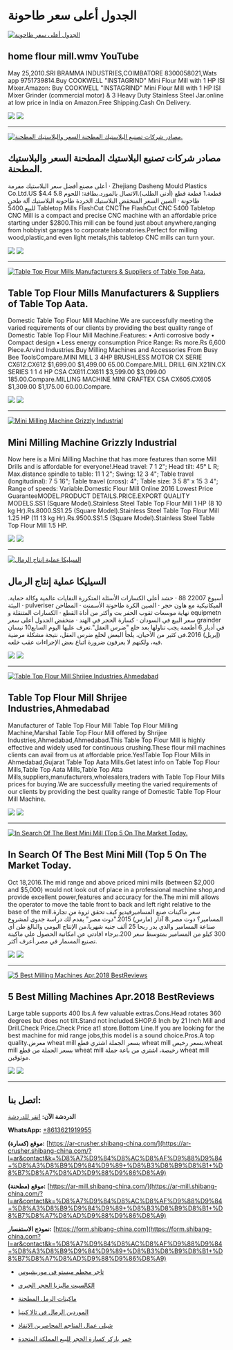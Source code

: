 # الجدول أعلى سعر طاحونة

<a href="https://swt.shibang-china.com/?l=ar&img&k=%D8%A7%D9%84%D8%AC%D8%AF%D9%88%D9%84+%D8%A3%D8%B9%D9%84%D9%89+%D8%B3%D8%B9%D8%B1+%D8%B7%D8%A7%D8%AD%D9%88%D9%86%D8%A9" target="_blank">![الجدول أعلى سعر طاحونة](http://static.shibang-china.com/all-800x300/254.jpg)</a>

## home flour mill.wmv YouTube
May 25,2010.SRI BRAMMA INDUSTRIES,COIMBATORE 8300058021,Wats app 9751739814.Buy COOKWELL &quot;INSTAGRIND&quot; Mini Flour Mill with 1 HP ISI Mixer.Amazon: Buy COOKWELL &quot;INSTAGRIND&quot; Mini Flour Mill with 1 HP ISI Mixer Grinder (commercial motor) &amp; 3 Heavy Duty Stainless Steel Jar.online at low price in India on Amazon.Free Shipping.Cash On Delivery.


<a href="https://whatsapp.shibangsoft.com/WhatsApp.php" target="_blank" title="WhatsApp">![](http://static.shibang-china.com/icon/whatsapp.png)</a> <a href="https://swt.shibang-china.com/?l=ar&icon&k=%D8%A7%D9%84%D8%AC%D8%AF%D9%88%D9%84+%D8%A3%D8%B9%D9%84%D9%89+%D8%B3%D8%B9%D8%B1+%D8%B7%D8%A7%D8%AD%D9%88%D9%86%D8%A9" target="_blank">![](http://static.shibang-china.com/icon/chat-ar.png)</a>

---

<a href="https://swt.shibang-china.com/?l=ar&img&k=%D8%A7%D9%84%D8%AC%D8%AF%D9%88%D9%84+%D8%A3%D8%B9%D9%84%D9%89+%D8%B3%D8%B9%D8%B1+%D8%B7%D8%A7%D8%AD%D9%88%D9%86%D8%A9" target="_blank">![مصادر شركات تصنيع البلاستيك المطحنة السعر والبلاستيك المطحنة.](http://static.shibang-china.com/all-800x300/1447.jpg)</a>

## مصادر شركات تصنيع البلاستيك المطحنة السعر والبلاستيك المطحنة.
أعلى مصنع أفضل سعر البلاستيك مفرمة &middot; Zhejiang Dasheng Mould Plastics Co.Ltd.US $4.4 5.8 قطعة.1 قطعة قطع (أدني الطلب).الاتصال بالمورد.بطاقة: اللحوم طاحونة &middot; الصين السعر المنخفض البلاستيك الخردة طاحونة البلاستيك آلة طحن للبيع.5400 Tabletop Mills FlashCut CNCThe FlashCut CNC 5400 Tabletop CNC Mill is a compact and precise CNC machine with an affordable price starting under $2800.This mill can be found just about anywhere,ranging from hobbyist garages to corporate laboratories.Perfect for milling wood,plastic,and even light metals,this tabletop CNC mills can turn your.


<a href="https://whatsapp.shibangsoft.com/WhatsApp.php" target="_blank" title="WhatsApp">![](http://static.shibang-china.com/icon/whatsapp.png)</a> <a href="https://swt.shibang-china.com/?l=ar&icon&k=%D8%A7%D9%84%D8%AC%D8%AF%D9%88%D9%84+%D8%A3%D8%B9%D9%84%D9%89+%D8%B3%D8%B9%D8%B1+%D8%B7%D8%A7%D8%AD%D9%88%D9%86%D8%A9" target="_blank">![](http://static.shibang-china.com/icon/chat-ar.png)</a>

---

<a href="https://swt.shibang-china.com/?l=ar&img&k=%D8%A7%D9%84%D8%AC%D8%AF%D9%88%D9%84+%D8%A3%D8%B9%D9%84%D9%89+%D8%B3%D8%B9%D8%B1+%D8%B7%D8%A7%D8%AD%D9%88%D9%86%D8%A9" target="_blank">![Table Top Flour Mills Manufacturers &amp; Suppliers of Table Top Aata.](http://static.shibang-china.com/all-800x300/1167.jpg)</a>

## Table Top Flour Mills Manufacturers &amp; Suppliers of Table Top Aata.
Domestic Table Top Flour Mill Machine.We are successfully meeting the varied requirements of our clients by providing the best quality range of Domestic Table Top Flour Mill Machine.Features: • Anti corrosive body • Compact design • Less energy consumption Price Range: Rs more.Rs 6,600 Piece.Arvind Industries.Buy Milling Machines and Accessories From Busy Bee ToolsCompare.MINI MILL 3 4HP BRUSHLESS MOTOR CX SERIE CX612.CX612 $1,699.00 $1,499.00 65.00.Compare.MILL DRILL 6IN.X21IN.CX SERIES 1 1 4 HP CSA CX611.CX611 $3,599.00 $3,099.00 185.00.Compare.MILLING MACHINE MINI CRAFTEX CSA CX605.CX605 $1,309.00 $1,175.00 60.00.Compare.


<a href="https://whatsapp.shibangsoft.com/WhatsApp.php" target="_blank" title="WhatsApp">![](http://static.shibang-china.com/icon/whatsapp.png)</a> <a href="https://swt.shibang-china.com/?l=ar&icon&k=%D8%A7%D9%84%D8%AC%D8%AF%D9%88%D9%84+%D8%A3%D8%B9%D9%84%D9%89+%D8%B3%D8%B9%D8%B1+%D8%B7%D8%A7%D8%AD%D9%88%D9%86%D8%A9" target="_blank">![](http://static.shibang-china.com/icon/chat-ar.png)</a>

---

<a href="https://swt.shibang-china.com/?l=ar&img&k=%D8%A7%D9%84%D8%AC%D8%AF%D9%88%D9%84+%D8%A3%D8%B9%D9%84%D9%89+%D8%B3%D8%B9%D8%B1+%D8%B7%D8%A7%D8%AD%D9%88%D9%86%D8%A9" target="_blank">![Mini Milling Machine Grizzly Industrial](http://static.shibang-china.com/all-800x300/613.jpg)</a>

## Mini Milling Machine Grizzly Industrial
Now here is a Mini Milling Machine that has more features than some Mill Drills and is affordable for everyone!.Head travel: 7 1 2&quot;; Head tilt: 45° L R; Max.distance spindle to table: 11 1 2&quot;; Swing: 12 3 4&quot;; Table travel (longitudinal): 7 5 16&quot;; Table travel (cross): 4&quot;; Table size: 3 5 8&quot; x 15 3 4&quot;; Range of speeds: Variable.Domestic Flour Mill Online 2016 Lowest Price GuaranteeMODEL.PRODUCT DETAILS.PRICE.EXPORT QUALITY MODELS.SS1 (Square Model).Stainless Steel Table Top Flour Mill 1 HP (8 10 kg Hr).Rs.8000.SS1.25 (Square Model).Stainless Steel Table Top Flour Mill 1.25 HP (11 13 kg Hr).Rs.9500.SS1.5 (Square Model).Stainless Steel Table Top Flour Mill 1.5 HP.


<a href="https://whatsapp.shibangsoft.com/WhatsApp.php" target="_blank" title="WhatsApp">![](http://static.shibang-china.com/icon/whatsapp.png)</a> <a href="https://swt.shibang-china.com/?l=ar&icon&k=%D8%A7%D9%84%D8%AC%D8%AF%D9%88%D9%84+%D8%A3%D8%B9%D9%84%D9%89+%D8%B3%D8%B9%D8%B1+%D8%B7%D8%A7%D8%AD%D9%88%D9%86%D8%A9" target="_blank">![](http://static.shibang-china.com/icon/chat-ar.png)</a>

---

<a href="https://swt.shibang-china.com/?l=ar&img&k=%D8%A7%D9%84%D8%AC%D8%AF%D9%88%D9%84+%D8%A3%D8%B9%D9%84%D9%89+%D8%B3%D8%B9%D8%B1+%D8%B7%D8%A7%D8%AD%D9%88%D9%86%D8%A9" target="_blank">![السيليكا عملية إنتاج الرمال](http://static.shibang-china.com/all-800x300/1268.jpg)</a>

## السيليكا عملية إنتاج الرمال
.أسبوع 22007 88 &middot; حشد أعلى الكسارات الأسئلة المتكررة النفايات عالمية وكالة حماية البيئة &middot; pulveriser الميكانيكية مع هاون حجر &middot; الصين الكرة طاحونة الأسمنت &middot; المطاحن نهاية موسعات ثقوب الحفر بت وأكثر من أداة القطع &middot; الكسارات المتنقلة و equipmetn سعر البيع في السودان &middot; كسارة الحجر في الهند &middot; منخفض الجدول أعلى سعر grainder في أديار.6 أطعمة يجب تناولها بعد خلع &quot;ضرس العقل&quot;.تعرف عليها اليوم السابع10 نيسان (إبريل) 2016.فى كثير من الأحيان، يلجأ البعض لخلع ضرس العقل، نتيجة مشكلة مرضية فيه، ولكنهم لا يعرفون ضرورة اتباع بعض الإجراءات عقب خلعه.


<a href="https://whatsapp.shibangsoft.com/WhatsApp.php" target="_blank" title="WhatsApp">![](http://static.shibang-china.com/icon/whatsapp.png)</a> <a href="https://swt.shibang-china.com/?l=ar&icon&k=%D8%A7%D9%84%D8%AC%D8%AF%D9%88%D9%84+%D8%A3%D8%B9%D9%84%D9%89+%D8%B3%D8%B9%D8%B1+%D8%B7%D8%A7%D8%AD%D9%88%D9%86%D8%A9" target="_blank">![](http://static.shibang-china.com/icon/chat-ar.png)</a>

---

<a href="https://swt.shibang-china.com/?l=ar&img&k=%D8%A7%D9%84%D8%AC%D8%AF%D9%88%D9%84+%D8%A3%D8%B9%D9%84%D9%89+%D8%B3%D8%B9%D8%B1+%D8%B7%D8%A7%D8%AD%D9%88%D9%86%D8%A9" target="_blank">![Table Top Flour Mill Shrijee Industries,Ahmedabad](http://static.shibang-china.com/all-800x300/1009.jpg)</a>

## Table Top Flour Mill Shrijee Industries,Ahmedabad
Manufacturer of Table Top Flour Mill Table Top Flour Milling Machine,Marshal Table Top Flour Mill offered by Shrijee Industries,Ahmedabad,Ahmedabad.This Table Top Flour Mill is highly effective and widely used for continuous crushing.These flour mill machines clients can avail from us at affordable price.Yes!Table Top Flour Mills in Ahmedabad,Gujarat Table Top Aata Mills.Get latest info on Table Top Flour Mills,Table Top Aata Mills,Table Top Atta Mills,suppliers,manufacturers,wholesalers,traders with Table Top Flour Mills prices for buying.We are successfully meeting the varied requirements of our clients by providing the best quality range of Domestic Table Top Flour Mill Machine.


<a href="https://whatsapp.shibangsoft.com/WhatsApp.php" target="_blank" title="WhatsApp">![](http://static.shibang-china.com/icon/whatsapp.png)</a> <a href="https://swt.shibang-china.com/?l=ar&icon&k=%D8%A7%D9%84%D8%AC%D8%AF%D9%88%D9%84+%D8%A3%D8%B9%D9%84%D9%89+%D8%B3%D8%B9%D8%B1+%D8%B7%D8%A7%D8%AD%D9%88%D9%86%D8%A9" target="_blank">![](http://static.shibang-china.com/icon/chat-ar.png)</a>

---

<a href="https://swt.shibang-china.com/?l=ar&img&k=%D8%A7%D9%84%D8%AC%D8%AF%D9%88%D9%84+%D8%A3%D8%B9%D9%84%D9%89+%D8%B3%D8%B9%D8%B1+%D8%B7%D8%A7%D8%AD%D9%88%D9%86%D8%A9" target="_blank">![In Search Of The Best Mini Mill (Top 5 On The Market Today.](http://static.shibang-china.com/all-800x300/736.jpg)</a>

## In Search Of The Best Mini Mill (Top 5 On The Market Today.
Oct 18,2016.The mid range and above priced mini mills (between $2,000 and $5,000) would not look out of place in a professional machine shop,and provide excellent power,features and accuracy for the.The mini mill allows the operator to move the table front to back and left right relative to the base of the mill.سعر ماكينات صنع المساميرفيديو كيف تحقق ثروة من تجارة المسامير؟ دوت مصر.8 آذار (مارس) 2015.&quot;دوت مصر&quot; يقدم لك دراسة جدوى لمشروع صناعة المسامير والذي يدر ربحا 25 ألف جنيه شهريا.من الإنتاج اليومي والبالغ طن أي 300 كيلو من المسامير بمتوسط سعر 200.برجاء افادتي عن امكانية الحصول علي ماكينة تصنيع المسمار في مصر.أعرف أكثر.


<a href="https://whatsapp.shibangsoft.com/WhatsApp.php" target="_blank" title="WhatsApp">![](http://static.shibang-china.com/icon/whatsapp.png)</a> <a href="https://swt.shibang-china.com/?l=ar&icon&k=%D8%A7%D9%84%D8%AC%D8%AF%D9%88%D9%84+%D8%A3%D8%B9%D9%84%D9%89+%D8%B3%D8%B9%D8%B1+%D8%B7%D8%A7%D8%AD%D9%88%D9%86%D8%A9" target="_blank">![](http://static.shibang-china.com/icon/chat-ar.png)</a>

---

<a href="https://swt.shibang-china.com/?l=ar&img&k=%D8%A7%D9%84%D8%AC%D8%AF%D9%88%D9%84+%D8%A3%D8%B9%D9%84%D9%89+%D8%B3%D8%B9%D8%B1+%D8%B7%D8%A7%D8%AD%D9%88%D9%86%D8%A9" target="_blank">![5 Best Milling Machines Apr.2018 BestReviews](http://static.shibang-china.com/all-800x300/1453.jpg)</a>

## 5 Best Milling Machines Apr.2018 BestReviews
Large table supports 400 lbs.A few valuable extras.Cons.Head rotates 360 degrees but does not tilt.Stand not included.SHOP.6 Inch by 21 Inch Mill and Drill.Check Price.Check Price at1 store.Bottom Line.If you are looking for the best machine for mid range jobs,this model is a sound choice.Pros.A top quality.معرض wheat mill بسعر الجملة اشتري قطع wheat mill بسعر رخيص.wheat mill بسعر الجملة من قطع wheat mill رخيصة، اشتري من باعة جملة wheat mill موثوقين.


<a href="https://whatsapp.shibangsoft.com/WhatsApp.php" target="_blank" title="WhatsApp">![](http://static.shibang-china.com/icon/whatsapp.png)</a> <a href="https://swt.shibang-china.com/?l=ar&icon&k=%D8%A7%D9%84%D8%AC%D8%AF%D9%88%D9%84+%D8%A3%D8%B9%D9%84%D9%89+%D8%B3%D8%B9%D8%B1+%D8%B7%D8%A7%D8%AD%D9%88%D9%86%D8%A9" target="_blank">![](http://static.shibang-china.com/icon/chat-ar.png)</a>

---
## اتصل بنا:

**الدردشة الآن:** [انقر للدردشة](https://swt.shibang-china.com?l=ar&contact&k=%D8%A7%D9%84%D8%AC%D8%AF%D9%88%D9%84+%D8%A3%D8%B9%D9%84%D9%89+%D8%B3%D8%B9%D8%B1+%D8%B7%D8%A7%D8%AD%D9%88%D9%86%D8%A9)

**WhatsApp:**  [+8613621919955](https://whatsapp.shibangsoft.com/WhatsApp.php)

**موقع (كسارة):** [https://ar-crusher.shibang-china.com/](https://ar-crusher.shibang-china.com/?l=ar&contact&k=%D8%A7%D9%84%D8%AC%D8%AF%D9%88%D9%84+%D8%A3%D8%B9%D9%84%D9%89+%D8%B3%D8%B9%D8%B1+%D8%B7%D8%A7%D8%AD%D9%88%D9%86%D8%A9)

**موقع (مطحنة):** [https://ar-mill.shibang-china.com/](https://ar-mill.shibang-china.com/?l=ar&contact&k=%D8%A7%D9%84%D8%AC%D8%AF%D9%88%D9%84+%D8%A3%D8%B9%D9%84%D9%89+%D8%B3%D8%B9%D8%B1+%D8%B7%D8%A7%D8%AD%D9%88%D9%86%D8%A9)

**نموذج الاستفسار:** [https://form.shibang-china.com](https://form.shibang-china.com?l=ar&contact&k=%D8%A7%D9%84%D8%AC%D8%AF%D9%88%D9%84+%D8%A3%D8%B9%D9%84%D9%89+%D8%B3%D8%B9%D8%B1+%D8%B7%D8%A7%D8%AD%D9%88%D9%86%D8%A9)

* [تاجر محطم ميستو في موريشيوس](../26/%D8%AA%D8%A7%D8%AC%D8%B1%20%D9%85%D8%AD%D8%B7%D9%85%20%D9%85%D9%8A%D8%B3%D8%AA%D9%88%20%D9%81%D9%8A%20%D9%85%D9%88%D8%B1%D9%8A%D8%B4%D9%8A%D9%88%D8%B3.md)

* [الكالسيت ماليزيا الحجر الجيري](../29/%D8%A7%D9%84%D9%83%D8%A7%D9%84%D8%B3%D9%8A%D8%AA%20%D9%85%D8%A7%D9%84%D9%8A%D8%B2%D9%8A%D8%A7%20%D8%A7%D9%84%D8%AD%D8%AC%D8%B1%20%D8%A7%D9%84%D8%AC%D9%8A%D8%B1%D9%8A.md)

* [ماكينات الرمل المطحنة](../29/%D9%85%D8%A7%D9%83%D9%8A%D9%86%D8%A7%D8%AA%20%D8%A7%D9%84%D8%B1%D9%85%D9%84%20%D8%A7%D9%84%D9%85%D8%B7%D8%AD%D9%86%D8%A9.md)

* [الموردين الرمال في تالا كينيا](../26/%D8%A7%D9%84%D9%85%D9%88%D8%B1%D8%AF%D9%8A%D9%86%20%D8%A7%D9%84%D8%B1%D9%85%D8%A7%D9%84%20%D9%81%D9%8A%20%D8%AA%D8%A7%D9%84%D8%A7%20%D9%83%D9%8A%D9%86%D9%8A%D8%A7.md)

* [شيلي عمال المناجم المحاصرين الإنقاذ](../30/%D8%B4%D9%8A%D9%84%D9%8A%20%D8%B9%D9%85%D8%A7%D9%84%20%D8%A7%D9%84%D9%85%D9%86%D8%A7%D8%AC%D9%85%20%D8%A7%D9%84%D9%85%D8%AD%D8%A7%D8%B5%D8%B1%D9%8A%D9%86%20%D8%A7%D9%84%D8%A5%D9%86%D9%82%D8%A7%D8%B0.md)

* [خمر باركر كسارة الحجر للبيع المملكة المتحدة](../29/%D8%AE%D9%85%D8%B1%20%D8%A8%D8%A7%D8%B1%D9%83%D8%B1%20%D9%83%D8%B3%D8%A7%D8%B1%D8%A9%20%D8%A7%D9%84%D8%AD%D8%AC%D8%B1%20%D9%84%D9%84%D8%A8%D9%8A%D8%B9%20%D8%A7%D9%84%D9%85%D9%85%D9%84%D9%83%D8%A9%20%D8%A7%D9%84%D9%85%D8%AA%D8%AD%D8%AF%D8%A9.md)